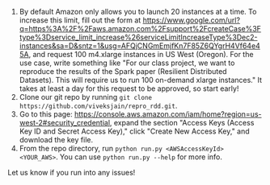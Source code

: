 1. By default Amazon only allows you to launch 20 instances at a time. To increase this limit, fill out the form at https://www.google.com/url?q=https%3A%2F%2Faws.amazon.com%2Fsupport%2FcreateCase%3Ftype%3Dservice_limit_increase%26serviceLimitIncreaseType%3Dec2-instances&sa=D&sntz=1&usg=AFQjCNGmEmjfKn7F85Z6QYgrH4Vf64e45A, and request 100 m4.xlarge instances in US West (Oregon). For the use case, write something like "For our class project, we want to reproduce the results of the Spark paper (Resilient Distributed Datasets). This will require us to run 100 on-demand xlarge instances." It takes at least a day for this request to be approved, so start early!
2. Clone our git repo by running `git clone https://github.com/viveksjain/repro_rdd.git`.
3. Go to this page: https://console.aws.amazon.com/iam/home?region=us-west-2#security_credential, expand the section "Access Keys (Access Key ID and Secret Access Key)," click "Create New Access Key," and download the key file.
4. From the repo directory, run `python run.py <AWSAccessKeyId> <YOUR_AWS>`. You can use `python run.py --help` for more info.

Let us know if you run into any issues!